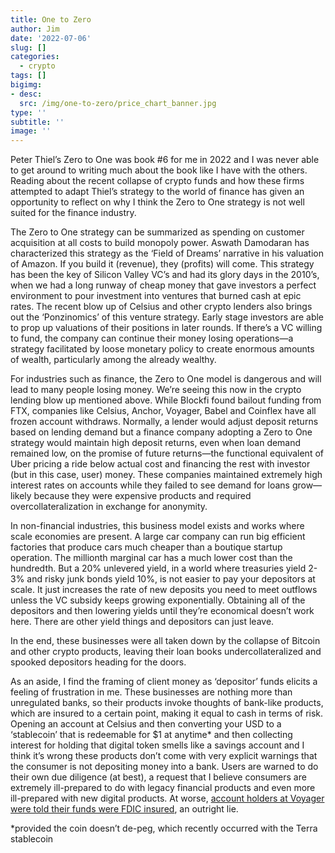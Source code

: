 ```yaml
---
title: One to Zero
author: Jim
date: '2022-07-06'
slug: []
categories:
  - crypto
tags: []
bigimg:
- desc: 
  src: /img/one-to-zero/price_chart_banner.jpg
type: ''
subtitle: ''
image: ''
---
```


Peter Thiel’s Zero to One was book #6 for me in 2022 and I was never able to get around to writing much about the book like I have with the others. Reading about the recent collapse of crypto funds and how these firms attempted to adapt Thiel’s strategy to the world of finance has given an opportunity to reflect on why I think the Zero to One strategy is not well suited for the finance industry.

The Zero to One strategy can be summarized as spending on customer acquisition at all costs to build monopoly power. Aswath Damodaran has characterized this strategy as the ‘Field of Dreams’ narrative in his valuation of Amazon. If you build it (revenue), they (profits) will come. This strategy has been the key of Silicon Valley VC’s and had its glory days in the 2010’s, when we had a long runway of cheap money that gave investors a perfect environment to pour investment into ventures that burned cash at epic rates. The recent blow up of Celsius and other crypto lenders also brings out the ‘Ponzinomics’ of this venture strategy. Early stage investors are able to prop up valuations of their positions in later rounds. If there’s a VC willing to fund, the company can continue their money losing operations—a strategy facilitated by loose monetary policy to create enormous amounts of wealth, particularly among the already wealthy.

For industries such as finance, the Zero to One model is dangerous and will lead to many people losing money. We’re seeing this now in the crypto lending blow up mentioned above. While Blockfi found bailout funding from FTX, companies like Celsius, Anchor, Voyager, Babel and Coinflex have all frozen account withdraws. Normally, a lender would adjust deposit returns based on lending demand but a finance company adopting a Zero to One strategy would maintain high deposit returns, even when loan demand remained low, on the promise of future returns—the functional equivalent of Uber pricing a ride below actual cost and financing the rest with investor (but in this case, user) money. These companies maintained extremely high interest rates on accounts while they failed to see demand for loans grow—likely because they were expensive products and required overcollateralization in exchange for anonymity. 

In non-financial industries, this business model exists and works where scale economies are present. A large car company can run big efficient factories that produce cars much cheaper than a boutique startup operation. The millionth marginal car has a much lower cost than the hundredth. But a 20% unlevered yield, in a world where treasuries yield 2-3% and risky junk bonds yield 10%, is not easier to pay your depositors at scale. It just increases the rate of new deposits you need to meet outflows unless the VC subsidy keeps growing exponentially. Obtaining all of the depositors and then lowering yields until they’re economical doesn’t work here. There are other yield things and depositors can just leave. 

In the end, these businesses were all taken down by the collapse of Bitcoin and other crypto products, leaving their loan books undercollateralized and spooked depositors heading for the doors.

As an aside, I find the framing of client money as ‘depositor’ funds elicits a feeling of frustration in me. These businesses are nothing more than unregulated banks, so their products invoke thoughts of bank-like products, which are insured to a certain point, making it equal to cash in terms of risk. Opening an account at Celsius and then converting your USD to a ‘stablecoin’ that is redeemable for $1 at anytime* and then collecting interest for holding that digital token smells like a savings account and I think it’s wrong these products don’t come with very explicit warnings that the consumer is not depositing money into a bank. Users are warned to do their own due diligence (at best), a request that I believe consumers are extremely ill-prepared to do with legacy financial products and even more ill-prepared with new digital products. At worse, [account holders at Voyager were told their funds were FDIC insured](https://www.theblock.co/post/156065/despite-voyagers-claims-its-bank-says-fdic-insurance-will-not-protect-customer-usd-deposits-from-firms-bankruptcy), an outright lie. 

*provided the coin doesn’t de-peg, which recently occurred with the Terra stablecoin